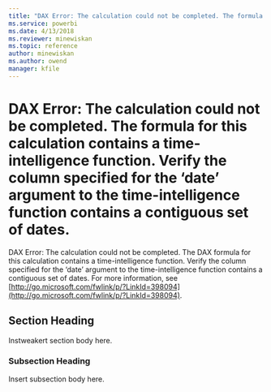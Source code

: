 ```yaml
---
title: "DAX Error: The calculation could not be completed. The formula for this calculation contains a time-intelligence function. Verify the column specified for the ‘date’ argument to the time-intelligence function contains a contiguous set of dates. | Microsoft Docs"
ms.service: powerbi
ms.date: 4/13/2018
ms.reviewer: minewiskan
ms.topic: reference
author: minewiskan
ms.author: owend
manager: kfile
---
```

# DAX Error: The calculation could not be completed. The formula for this calculation contains a time-intelligence function. Verify the column specified for the ‘date’ argument to the time-intelligence function contains a contiguous set of dates.
DAX Error: The calculation could not be completed. The DAX formula for this calculation contains a time-intelligence function. Verify the column specified for the ‘date’ argument to the time-intelligence function contains a contiguous set of dates. For more information, see [http://go.microsoft.com/fwlink/p/?LinkId=398094](http://go.microsoft.com/fwlink/p/?LinkId=398094).  
  
## Section Heading  
Instweakert section body here.  
  
### Subsection Heading  
Insert subsection body here.  
  
